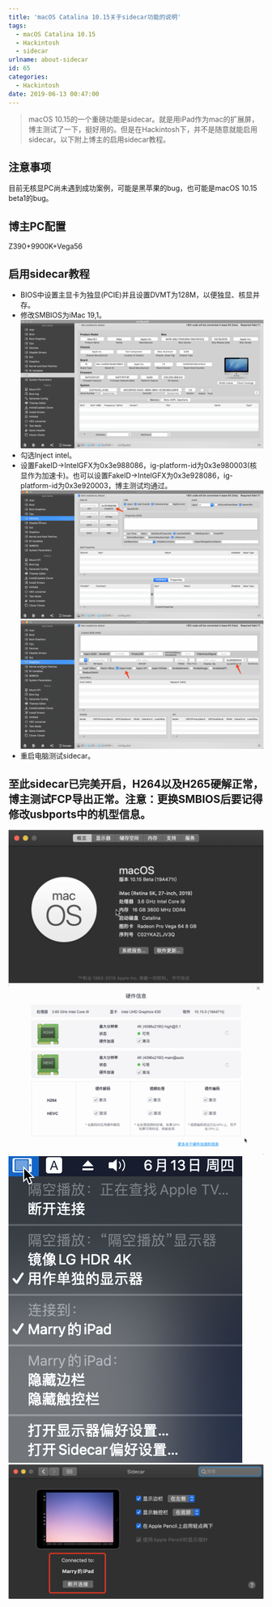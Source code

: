 ```yaml
---
title: 'macOS Catalina 10.15关于sidecar功能的说明'
tags:
  - macOS Catalina 10.15
  - Hackintosh
  - sidecar
urlname: about-sidecar
id: 65
categories:
  - Hackintosh
date: 2019-06-13 00:47:00
---
```


> macOS 10.15的一个重磅功能是sidecar。就是用iPad作为mac的扩展屏，博主测试了一下，挺好用的。但是在Hackintosh下，并不是随意就能启用sidecar。以下附上博主的启用sidecar教程。<!--more-->

## 注意事项
目前无核显PC尚未遇到成功案例，可能是黑苹果的bug，也可能是macOS 10.15 beta1的bug。

## 博主PC配置
Z390+9900K+Vega56

## 启用sidecar教程
* BIOS中设置主显卡为独显(PCIE)并且设置DVMT为128M，以便独显、核显并存。
* 修改SMBIOS为iMac 19,1。
![](/images/sidecar-1.png)
* 勾选Inject intel。
* 设置FakeID->IntelGFX为0x3e988086，ig-platform-id为0x3e980003(核显作为加速卡)。也可以设置FakeID->IntelGFX为0x3e928086，ig-platform-id为0x3e920003，博主测试均通过。
![](/images/sidecar-2.png)
![](/images/sidecar-3.png)
* 重启电脑测试sidecar。

## 至此sidecar已完美开启，H264以及H265硬解正常，博主测试FCP导出正常。注意：更换SMBIOS后要记得修改usbports中的机型信息。
![](/images/sidecar-4.png)
![](/images/sidecar-5.png)
![](/images/sidecar-6.png)
![](/images/sidecar-7.png)